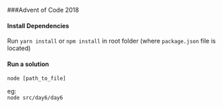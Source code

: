 ###Advent of Code 2018

#### Install Dependencies
Run ``yarn install`` or ``npm install`` in root folder (where ``package.json`` file is located)

#### Run a solution
``node [path_to_file]``

eg:  
``node src/day6/day6``

